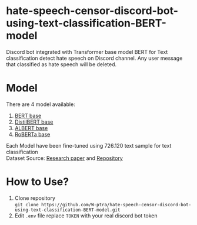 # hate-speech-censor-discord-bot-using-text-classification-BERT-model
Discord bot integrated with Transformer base model BERT for Text classification detect hate speech on Discord channel. Any user message that classified as hate speech will be deleted.  
# Model  
There are 4 model available:  
1. [BERT base](https://huggingface.co/wisnu001binus/hate_speech_detection_BERTbase)
2. [DistilBERT base](https://huggingface.co/wisnu001binus/hate_speech_detection_DistilBERTbase)
3. [ALBERT base](https://huggingface.co/wisnu001binus/hate_speech_detection_ALBERTbase)
4. [RoBERTa base](https://huggingface.co/wisnu001binus/hate_speech_detection_RoBERTabase)

Each Model have been fine-tuned using 726.120 text sample for text classification  
Dataset Source: [Research paper](https://www.sciencedirect.com/science/article/pii/S2352340922010356) and [Repository](https://data.mendeley.com/datasets/9sxpkmm8xn/1)
# How to Use?
1. Clone repository  
``git clone https://github.com/W-ptra/hate-speech-censor-discord-bot-using-text-classification-BERT-model.git``  
2. Edit ``.env`` file replace ``TOKEN`` with your real discord bot token  